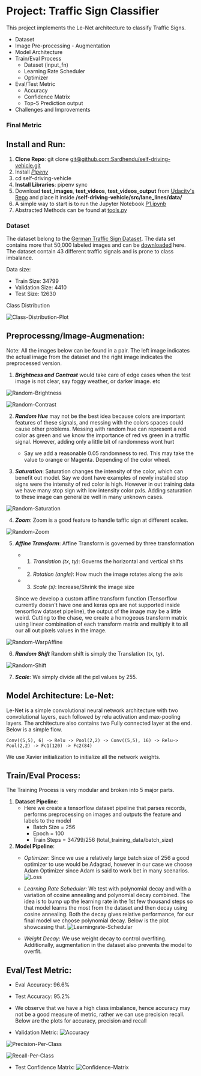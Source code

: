 # Project: Traffic Sign Classifier

This project implements the Le-Net architecture to classify Traffic Signs.

  * Dataset
  * Image Pre-processing - Augmentation
  * Model Architecture 
  * Train/Eval Process
    - Dataset (input_fn)
    - Learning Rate Scheduler
    - Optimizer
  * Eval/Test Metric
    - Accuracy
    - Confidence Matrix
    - Top-5 Prediction output
  * Challenges and Improvements

### Final Metric

## Install and Run:
1. **Clone Repo**: git clone [git@github.com:Sardhendu/self-driving-vehicle.git]()
2. Install [*Pipenv*](https://pipenv-fork.readthedocs.io/en/latest/)
3. cd self-driving-vehicle
3. **Install Libraries**: pipenv sync
4. Download **test_images**, **test_videos**, **test_videos_output** from [Udacity's Repo](https://github.com/udacity/CarND-LaneLines-P1) and place it inside  **/self-driving-vehicle/src/lane_lines/data/** 
5. A simple way to start is to run the Jupyter Notebook [P1.ipynb](https://github.com/Sardhendu/self-driving-vehicle/blob/master/src/lane_lines/P1.ipynb)
6. Abstracted Methods can be found at [tools.py](https://github.com/Sardhendu/self-driving-vehicle/blob/master/src/lane_lines/tools.py)

### Dataset
The dataset belong to the [German Traffic Sign Dataset](http://benchmark.ini.rub.de/?section=gtsrb&subsection=dataset). The data set contains more that 50,000 labeled images and can be [downloaded](https://s3-us-west-1.amazonaws.com/udacity-selfdrivingcar/traffic-signs-data.zip) here. The dataset contain 43 different traffic signals and is prone to class imbalance. 

Data size:

   - Train Size: 34799
   - Validation Size: 4410
   - Test Size: 12630
   
Class Distribution
 
![Class-Distribution-Plot](https://github.com/Sardhendu/self-driving-vehicle/blob/master/src/traffic_sign_classifier/images/class_distribution.png)


## Preprocessng/Image-Augmenation:

Note: All the images below can be found in a pair. The left image indicates the actual image from the dataset and 
the right image indicates the preprocessed version.

1. ***Brightness and Contrast*** would take care of edge cases when the test image is not clear, say foggy weather,
 or darker image. etc
 
![Random-Brightness](https://github.com/Sardhendu/self-driving-vehicle/blob/master/src/traffic_sign_classifier/images/random_brightness.png)
 
![Random-Contrast](https://github.com/Sardhendu/self-driving-vehicle/blob/master/src/traffic_sign_classifier/images/random_contrast.png)
  
2. ***Random Hue*** may not be the best idea because colors are important features of these signals, and messing with 
the colors spaces could cause other problems. Messing with random hue can represent a red color as green and we know 
the importance of red vs green in a traffic signal. However, adding only a little bit of randomness wont hurt
    - Say we add a reasonable 0.05 randomness to red. This may take the value to orange or Magenta. Depending of 
    the color wheel.
    
3. ***Saturation***: Saturation changes the intensity of the color, which can benefit out model. Say we dont have 
examples of newly installed stop signs were the intensity of red color is high. However in out training data we 
have many stop sign with low intensity color pxls. Adding saturation to these image can generalize well in many 
unknown cases. 
 
![Random-Saturation](https://github.com/Sardhendu/self-driving-vehicle/blob/master/src/traffic_sign_classifier/images/random_saturation.png)

4. ***Zoom***: Zoom is a good feature to handle taffic sign at different scales. 
 
![Random-Zoom](https://github.com/Sardhendu/self-driving-vehicle/blob/master/src/traffic_sign_classifier/images/random_zoom.png)

5. ***Affine Transform***: Affine Transform is governed by three transformation 
   * 1) *Translation (tx, ty)*: Governs the horizontal and vertical shifts
   * 2) *Rotation (angle)*: How much the image rotates along the axis
   * 3) *Scale (s)*: Increase/Shrink the image size
   
   Since we develop a custom affine transform function (Tensorflow currently doesn't have one and keras ops are not 
   supported inside tensorflow dataset pipeline), the output of the image may be a little weird. Cutting to the 
   chase, we create a homogeous transform matrix using linear combination of each transform matrix and multiply it to
    all our all out pixels values in the image.
    
![Random-WarpAffine](https://github.com/Sardhendu/self-driving-vehicle/blob/master/src/traffic_sign_classifier/images/warp_affine.png)

6. ***Random Shift*** Random shift is simply the Translation (tx, ty). 

![Random-Shift](https://github.com/Sardhendu/self-driving-vehicle/blob/master/src/traffic_sign_classifier/images/random_shift.png)

7. ***Scale***: We simply divide all the pxl values by 255.

## Model Architecture: Le-Net:
Le-Net is a simple convolutional neural network architecture with two convolutional layers, each followed by 
relu activation and max-pooling layers. The architecture also contains two Fully connected layer at the end. Below is a 
simple flow.

    Conv((5,5), 6) -> Relu -> Pool(2,2) -> Conv((5,5), 16) -> Relu-> Pool(2,2) -> Fc1(120) -> Fc2(84)
    
We use Xavier initialization to initialize all the network weights.
    
## Train/Eval Process:
The Training Process is very modular and broken into 5 major parts.

   1. **Dataset Pipeline**:
        - Here we create a tensorflow dataset pipeline that parses records, performs preprocessing on images and 
        outputs the feature and labels to the model
            - Batch Size = 256
            - Epoch = 100
            - Train Steps = 34799/256  (total_training_data/batch_size)
   2. **Model Pipeline**:
        - *Optimizer*: Since we use a relatively large batch size of 256 a good optimizer to use would be Adagrad, 
        however in our case we choose Adam Optimizer since Adam is said to work bet in many scenarios.
        ![Loss](https://github.com/Sardhendu/self-driving-vehicle/blob/master/src/traffic_sign_classifier/images/loss.png) 
        - *Learning Rate Scheduler*: We test with polynomial decay and with a variation of cosine annealing and 
        polynomial decay combined. The idea is to bump up the learning rate in the 1st few thousand steps so that model learns the most from the dataset and
         then decay using cosine annealing. Both the decay gives relative performance, for our final model we choose 
         polynomial decay. Below is the plot showcasing that.
        ![Learningrate-Schedular](https://github.com/Sardhendu/self-driving-vehicle/blob/master/src/traffic_sign_classifier/images/learning_rate.png)
         
         - *Weight Decay*: We use weight decay to control overfiting. Additionally, augmentation in the dataset also 
         prevents the model to overfit.

## Eval/Test Metric:
   * Eval Accuracy: 96.6%
   * Test Accuracy: 95.2%
   * We observe that we have a high class imbalance, hence accuracy may not be a good measure of metric, rather we 
   can use precision recall. Below are the plots for accuracy, precision and recall
   
   * Validation Metric:
![Accuracy](https://github.com/Sardhendu/self-driving-vehicle/blob/master/src/traffic_sign_classifier/images/accuracy.png)

![Precision-Per-Class](https://github.com/Sardhendu/self-driving-vehicle/blob/master/src/traffic_sign_classifier/images/precision.png)

![Recall-Per-Class](https://github.com/Sardhendu/self-driving-vehicle/blob/master/src/traffic_sign_classifier/images/recall.png)

   * Test Confidence Matrix: 
![Confidence-Matrix](https://github.com/Sardhendu/self-driving-vehicle/blob/master/src/traffic_sign_classifier/images/confidence-matrix.png)